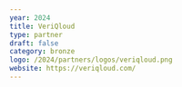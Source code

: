 ```yaml
---
year: 2024
title: VeriQloud
type: partner
draft: false
category: bronze
logo: /2024/partners/logos/veriqloud.png
website: https://veriqloud.com/
---
```

